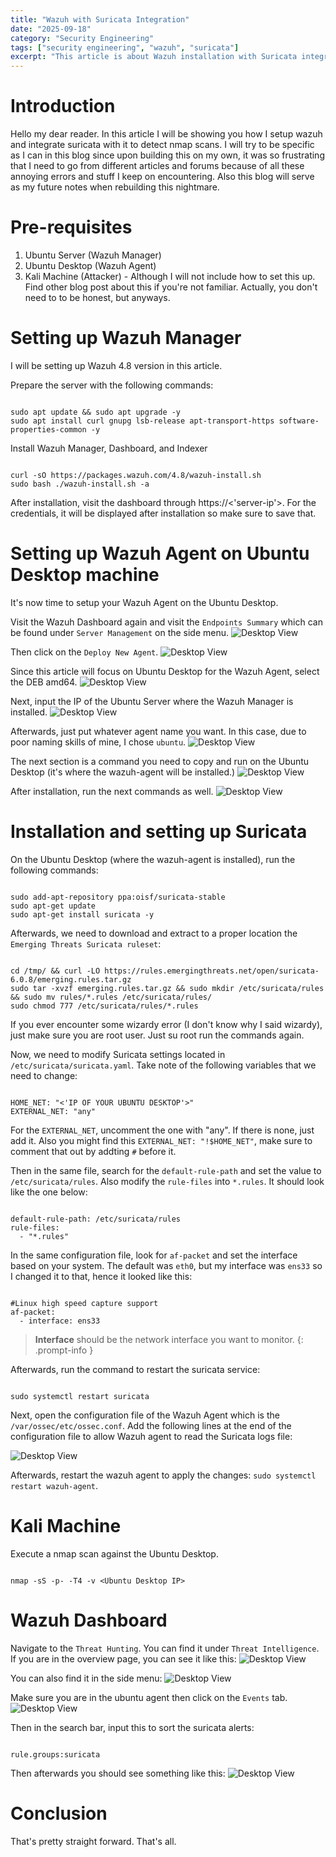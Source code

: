 ```yaml
---
title: "Wazuh with Suricata Integration"
date: "2025-09-18"
category: "Security Engineering"
tags: ["security engineering", "wazuh", "suricata"]
excerpt: "This article is about Wazuh installation with Suricata integration. This serves as a guide to properly integrate suricata in wazuh."
---
```


# Introduction

Hello my dear reader. In this article I will be showing you how I setup wazuh and integrate suricata with it to detect nmap scans. I will try to be specific as I can in this blog since upon building this on my own, it was so frustrating that I need to go from different articles and forums because of all these annoying errors and stuff I keep on encountering. Also this blog will serve as my future notes when rebuilding this nightmare.

# Pre-requisites
1. Ubuntu Server (Wazuh Manager)
2. Ubuntu Desktop (Wazuh Agent)
3. Kali Machine (Attacker) - Although I will not include how to set this up. Find other blog post about this if you're not familiar. Actually, you don't need to to be honest, but anyways. 

# Setting up Wazuh Manager

I will be setting up Wazuh 4.8 version in this article.

Prepare the server with the following commands:
```

sudo apt update && sudo apt upgrade -y
sudo apt install curl gnupg lsb-release apt-transport-https software-properties-common -y

```

Install Wazuh Manager, Dashboard, and Indexer

```

curl -sO https://packages.wazuh.com/4.8/wazuh-install.sh
sudo bash ./wazuh-install.sh -a
```

After installation, visit the dashboard through https://<'server-ip'>. For the credentials, it will be displayed after installation so make sure to save that.

# Setting up Wazuh Agent on Ubuntu Desktop machine

It's now time to setup your Wazuh Agent on the Ubuntu Desktop.

Visit the Wazuh Dashboard again and visit the `Endpoints Summary` which can be found under `Server Management` on the side menu.
![Desktop View](/wazuh-suricata/1.png)

Then click on the `Deploy New Agent`.
![Desktop View](/wazuh-suricata/2.png)

Since this article will focus on Ubuntu Desktop for the Wazuh Agent, select the DEB amd64.
![Desktop View](/wazuh-suricata/3.png)

Next, input the IP of the Ubuntu Server where the Wazuh Manager is installed.
![Desktop View](/wazuh-suricata/4.png)

Afterwards, just put whatever agent name you want. In this case, due to poor naming skills of mine, I chose `ubuntu`.
![Desktop View](/wazuh-suricata/5.png)

The next section is a command you need to copy and run on the Ubuntu Desktop (it's where the wazuh-agent will be installed.)
![Desktop View](/wazuh-suricata/6.png)

After installation, run the next commands as well.
![Desktop View](/wazuh-suricata/7.png)

# Installation and setting up Suricata

On the Ubuntu Desktop (where the wazuh-agent is installed), run the following commands:

```

sudo add-apt-repository ppa:oisf/suricata-stable
sudo apt-get update
sudo apt-get install suricata -y
```

Afterwards, we need to download and extract to a proper location the `Emerging Threats Suricata ruleset`:
```

cd /tmp/ && curl -LO https://rules.emergingthreats.net/open/suricata-6.0.8/emerging.rules.tar.gz
sudo tar -xvzf emerging.rules.tar.gz && sudo mkdir /etc/suricata/rules && sudo mv rules/*.rules /etc/suricata/rules/
sudo chmod 777 /etc/suricata/rules/*.rules
```

If you ever encounter some wizardy error (I don't know why I said wizardy), just make sure you are root user. Just su root run the commands again.

Now, we need to modify Suricata settings located in `/etc/suricata/suricata.yaml`. Take note of the following variables that we need to change:

```

HOME_NET: "<'IP OF YOUR UBUNTU DESKTOP'>"
EXTERNAL_NET: "any"
```

For the `EXTERNAL_NET`, uncomment the one with "any". If there is none, just add it. Also you might find this `EXTERNAL_NET: "!$HOME_NET"`, make sure to comment that out by addting `#` before it.

Then in the same file, search for the `default-rule-path` and set the value to `/etc/suricata/rules`. Also modify the `rule-files` into `*.rules`. It should look like the one below:

```

default-rule-path: /etc/suricata/rules
rule-files:
  - "*.rules"
```

In the same configuration file, look for `af-packet` and set the interface based on your system. The default was `eth0`, but my interface was `ens33` so I changed it to that, hence it looked like this:

```

#Linux high speed capture support
af-packet:
  - interface: ens33
```

> **Interface** should be the network interface you want to monitor.
{: .prompt-info }

Afterwards, run the command to restart the suricata service:

```

sudo systemctl restart suricata
```

Next, open the configuration file of the Wazuh Agent which is the `/var/ossec/etc/ossec.conf`. Add the following lines at the end of the configuration file to allow Wazuh agent to read the Suricata logs file:

![Desktop View](/wazuh-suricata/8.png)

Afterwards, restart the wazuh agent to apply the changes: `sudo systemctl restart wazuh-agent`.

# Kali Machine

Execute a nmap scan against the Ubuntu Desktop. 

```

nmap -sS -p- -T4 -v <Ubuntu Desktop IP>
```

# Wazuh Dashboard
Navigate to the `Threat Hunting`. You can find it under `Threat Intelligence`. If you are in the overview page, you can see it like this:
![Desktop View](/wazuh-suricata/9.png)

You can also find it in the side menu:
![Desktop View](/wazuh-suricata/10.png)

Make sure you are in the ubuntu agent then click on the `Events` tab.
![Desktop View](/wazuh-suricata/11.png)

Then in the search bar, input this to sort the suricata alerts: 

```

rule.groups:suricata
```

Then afterwards you should see something like this:
![Desktop View](/wazuh-suricata/12.png)


# Conclusion

That's pretty straight forward. That's all.